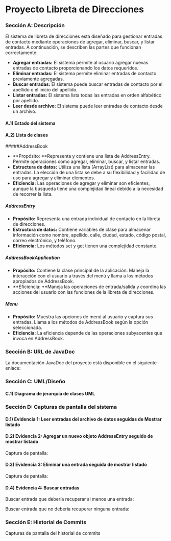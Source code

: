 # Proyecto Libreta de Direcciones

### Sección A: Descripción
El sistema de libreta de direcciones está diseñado para gestionar entradas de contacto mediante operaciones de agregar, eliminar, buscar, y listar entradas. A continuación, se describen las partes que funcionan correctamente:
- **Agregar entradas:** El sistema permite al usuario agregar nuevas entradas de contacto proporcionando los datos requeridos.
- **Eliminar entradas:** El sistema permite eliminar entradas de contacto previamente agregadas.
- **Buscar entradas:** El sistema puede buscar entradas de contacto por el apellido o el inicio del apellido.
- **Listar entradas:** El sistema lista todas las entradas en orden alfabético por apellido.
- **Leer desde archivo:** El sistema puede leer entradas de contacto desde un archivo.

#### A.1) Estado del sistema

#### A.2) Lista de clases
#####AddressBook
- **Propósito: **Representa y contiene una lista de AddressEntry. Permite operaciones como agregar, eliminar, buscar, y listar entradas.
- **Estructura de datos:** Utiliza una lista (ArrayList) para almacenar las entradas. La elección de una lista se debe a su flexibilidad y facilidad de uso para agregar y eliminar elementos.
- **Eficiencia:** Las operaciones de agregar y eliminar son eficientes, aunque la búsqueda tiene una complejidad lineal debido a la necesidad de recorrer la lista.

##### AddressEntry
- **Propósito:** Representa una entrada individual de contacto en la libreta de direcciones.
- **Estructura de datos:** Contiene variables de clase para almacenar información como nombre, apellido, calle, ciudad, estado, código postal, correo electrónico, y teléfono.
- **Eficiencia:** Los métodos set y get tienen una complejidad constante.

##### AddressBookApplication
- **Propósito:** Contiene la clase principal de la aplicación. Maneja la interacción con el usuario a través del menú y llama a los métodos apropiados de AddressBook.
- **Eficiencia: **Maneja las operaciones de entrada/salida y coordina las acciones del usuario con las funciones de la libreta de direcciones.

##### Menu
- **Propósito:** Muestra las opciones de menú al usuario y captura sus entradas. Llama a los métodos de AddressBook según la opción seleccionada.
- **Eficiencia:** La eficiencia depende de las operaciones subyacentes que invoca en AddressBook.

### Sección B: URL de JavaDoc
La documentación JavaDoc del proyecto está disponible en el siguiente enlace:

### Sección C: UML/Diseño
#### C.1) Diagrama de jerarquía de clases UML


### Sección D: Capturas de pantalla del sistema
#### D.1) Evidencia 1: Leer entradas del archivo de datos seguidas de Mostrar listado

#### D.2) Evidencia 2: Agregar un nuevo objeto AddressEntry seguido de mostrar listado
Captura de pantalla:


#### D.3) Evidencia 3: Eliminar una entrada seguida de mostrar listado
Captura de pantalla:


#### D.4) Evidencia 4: Buscar entradas
Buscar entrada que debería recuperar al menos una entrada:


Buscar entrada que no debería recuperar ninguna entrada:


### Sección E: Historial de Commits
Capturas de pantalla del historial de commits
